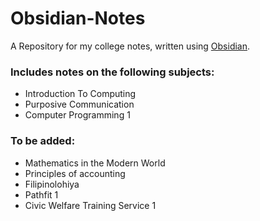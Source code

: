 # Obsidian-Notes

A Repository for my college notes, written using [Obsidian](https://obsidian.md/).

### Includes notes on the following subjects:
 - Introduction To Computing
 - Purposive Communication
 - Computer Programming 1
   
### To be added: 
 - Mathematics in the Modern World
 - Principles of accounting
 - Filipinolohiya
 - Pathfit 1
 - Civic Welfare Training Service 1
   
